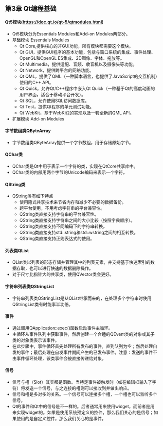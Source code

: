 ## 第3章 Qt编程基础
#### Qt5模块(https://doc.qt.io/qt-5/qtmodules.html)
- Qt5模块分为Essentials Modules和Add-on Modules两部分。
- 基础模块 Essentials Modules
	- Qt Core,提供核心的非GUI功能，所有模块都需要这个模块。
	- Qt GUI，提供GUI程序的基本功能，包括与窗口系统的集成、事件处理、OpenGL和OpenGL ES集成、2D图像、字体、拖放等。
	- Qt Multimedia，提供适配、音频、收音机以及摄像头等功能。
	- Qt Network，提供跨平台的网络功能。
	- Qt QML，提供了QML（一种脚本语言，也提供了JavaScript的交互机制）使用的C++ API。
	- Qt Quick，允许Qt/C++程序中嵌入Qt Quick（一种基于Qt的高度动画的用户界面，适合于移动平台开发）。
	- Qt SQL，允许使用SQL访问数据库。
	- Qt Test，提供Qt程序的单元测试功能。
	- Qt WebKit，基于WebKit2的实现以及一套全新的QML API。
- 扩展模块 Add-on Modules
#### 字节数组类QByteArray
- 字节数组类QByteArray提供一个字节数组，用于存储原始字节。

#### QChar类
- QChar类是Qt中用于表示一个字符的类，实现在QtCore共享库中。
- QChar类的内部用两个字节的Unicode编码来表示一个字符。

####  QString类
- QString类有如下特点
	- 使用隐式共享技术来节省内存和减少不必要的数据备份。
	- 跨平台使用，不用考虑字符串的平台兼容性。
	- QString类直接支持字符串的平台兼容性。
	- QString类直接支持字符串之间的大小比较（按照字典顺序）。
	- QString类直接支持不同编码下的字符串转换。
	- QString类直接支持std::string和std::wstring之间的相互转换。
	- QString类直接支持正则表达式的使用。

#### 列表类QList
- QList类以列表的形态存储并管理其中的列表元素，并支持基于快速索引的数据存取，也可以进行快速的数据删除操作。
- 对于尺寸比指针大的共享类，使用QVector类会更好。

#### 字符串列表类QStringList
- 字符串列表类QStringList是从QList<QString>继承而来的，在处理多个字符串时使用QStringList类有时能事半功倍。

#### 事件
- 通过调用QApplication::exec()函数启动事件主循环。
- 主循环从事件队列中获取事件，然后创建一个合适的QEvent类的对象或其子类的对象类表示该事件。
- 在此步骤中，事件循环首先处理所有发布的事件，直到队列为空；然后处理自发的事件；最后处理在自发事件期间产生的已发布事件。注意：发送的事件不由事件循环处理，该类事件会被直接传递给对象。 

#### 信号
- 信号与槽（Slot）其实都是函数。当特定事件被触发时（如在编辑框输入了字符）将发送一个信号，与之连接的槽则可以接收到并做出响应。
- 信号和槽是多对多的关系。一个信号可以连接多个槽，一个槽也可以监听多个信号。
- Qt的事件和Qt中的信号是不一样的。后者通常用来使用widget，而前者是用来实现widget的。如果是使用系统预定义的控件，那么我们关心的是信号；如果使用的是自定义控件，那么我们关心的是事件。